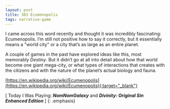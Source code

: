 ```yaml
---
layout: post
title: 383 Ecumenopolis
tags: narrative-game
---
```

I came across this word recently and thought it was incredibly fascinating: Ecumenopolis.  I’m still not positive how to say it correctly, but it essentially means a "world city" or a city that’s as large as an entire planet.

A couple of games in the past have explored ideas like this, most memorably *Destiny*.  But it didn’t go at all into detail about how that world become one giant mega-city, or what types of interactions that creates with the citizens and with the nature of the planet’s actual biology and fauna.

[https://en.wikipedia.org/wiki/Ecumenopolis](https://en.wikipedia.org/wiki/Ecumenopolis){:target="_blank"}

[ Today I Was Playing: ***NomNomGalaxy*** and ***Divinity: Original Sin Enhanced Edition*** ]
{: .emphasis}